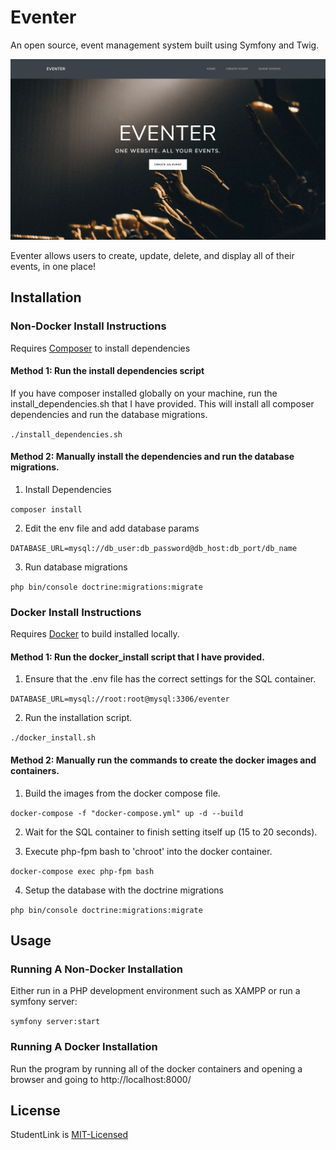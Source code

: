 # Eventer

An open source, event management system built using Symfony and Twig.

![alt text](media/homepage.png "Homepage")

Eventer allows users to create, update, delete, and display all of their events, in one place!

## Installation

### Non-Docker Install Instructions

Requires [Composer](https://getcomposer.org/) to install dependencies

#### Method 1: Run the install dependencies script

If you have composer installed globally on your machine, run the install_dependencies.sh that I have provided.
This will install all composer dependencies and run the database migrations.

`./install_dependencies.sh`

#### Method 2: Manually install the dependencies and run the database migrations.

1. Install Dependencies

`composer install`

2. Edit the env file and add database params

`DATABASE_URL=mysql://db_user:db_password@db_host:db_port/db_name`

3. Run database migrations

`php bin/console doctrine:migrations:migrate`

### Docker Install Instructions

Requires [Docker](https://www.docker.com/products/docker-desktop) to build installed locally.

#### Method 1: Run the docker_install script that I have provided.

1. Ensure that the .env file has the correct settings for the SQL container.

`DATABASE_URL=mysql://root:root@mysql:3306/eventer`

2. Run the installation script.

`./docker_install.sh`

#### Method 2: Manually run the commands to create the docker images and containers.

1. Build the images from the docker compose file.

`docker-compose -f "docker-compose.yml" up -d --build`

2. Wait for the SQL container to finish setting itself up (15 to 20 seconds).

3. Execute php-fpm bash to 'chroot' into the docker container.

`docker-compose exec php-fpm bash`

4. Setup the database with the doctrine migrations

`php bin/console doctrine:migrations:migrate`

## Usage

### Running A Non-Docker Installation

Either run in a PHP development environment such as XAMPP or run a symfony server:

`symfony server:start`

### Running A Docker Installation

Run the program by running all of the docker containers and opening a browser and going to http://localhost:8000/

## License

StudentLink is [MIT-Licensed](LICENSE)
